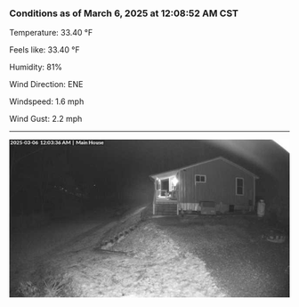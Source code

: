 ### Conditions as of March 6, 2025 at 12:08:52 AM CST 

Temperature: 33.40 &deg;F

Feels like: 33.40 &deg;F

Humidity: 81%

Wind Direction: ENE

Windspeed: 1.6 mph

Wind Gust: 2.2 mph

---

<img src="./images/latest.jpeg"/>

